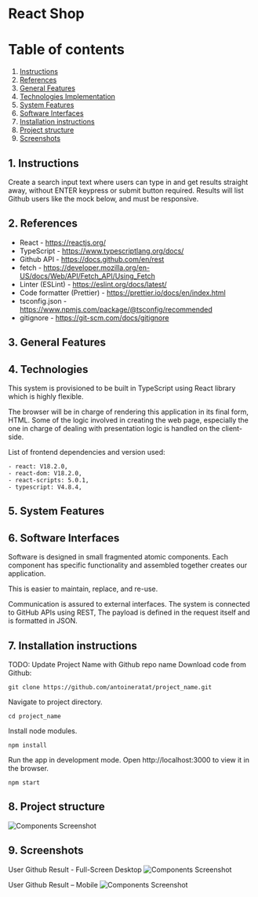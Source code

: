 # React Shop

# Table of contents

1. [Instructions](#instructions)
2. [References](#references)
3. [General Features](#features)
4. [Technologies Implementation](#tech)
5. [System Features](#sys-features)
6. [Software Interfaces](#soft-interfaces)
7. [Installation instructions](#installation)
8. [Project structure](#structure)
9. [Screenshots](#screenshots)

## 1. Instructions<a name="instructions"></a>

Create a search input text where users can type in and get results straight away, without ENTER keypress or submit button required. Results will list Github users like the mock below, and must be responsive.

## 2. References<a name="references"></a>

-   React - https://reactjs.org/
-   TypeScript - https://www.typescriptlang.org/docs/
-   Github API - https://docs.github.com/en/rest
-   fetch - https://developer.mozilla.org/en-US/docs/Web/API/Fetch_API/Using_Fetch
-   Linter (ESLint) - https://eslint.org/docs/latest/
-   Code formatter (Prettier) - https://prettier.io/docs/en/index.html
-   tsconfig.json - https://www.npmjs.com/package/@tsconfig/recommended
-   gitignore - https://git-scm.com/docs/gitignore

## 3. General Features<a name="features"></a>

## 4. Technologies<a name="tech"></a>

This system is provisioned to be built in TypeScript using React library which is highly flexible.

The browser will be in charge of rendering this application in its final form, HTML. Some of the logic involved in creating the web page, especially the one in charge of dealing with presentation logic is handled on the client-side.

List of frontend dependencies and version used:

    - react: V18.2.0,
    - react-dom: V18.2.0,
    - react-scripts: 5.0.1,
    - typescript: V4.8.4,

## 5. System Features<a name="sys-features"></a>

## 6. Software Interfaces<a name="soft-interfaces"></a>

Software is designed in small fragmented atomic components. Each component has specific functionality and assembled together creates our application.

This is easier to maintain, replace, and re-use.

Communication is assured to external interfaces. The system is connected to GitHub APIs using REST, The payload is defined in the request itself and is formatted in JSON.

## 7. Installation instructions<a name="installation"></a>

TODO: Update Project Name with Github repo name Download code from Github:

```shell
git clone https://github.com/antoineratat/project_name.git
```

Navigate to project directory.

```shell
cd project_name
```

Install node modules.

```shell
npm install
```

Run the app in development mode. Open http://localhost:3000 to view it in the browser.

```shell
npm start
```

## 8. Project structure<a name="structure"></a>

<!-- TODO: Update with final Project project structure -->

![Components Screenshot]()

## 9. Screenshots<a name="screenshots"></a>

<!-- TODO: Update ScreenShot with final result -->

User Github Result - Full-Screen Desktop ![Components Screenshot]()

User Github Result – Mobile ![Components Screenshot]()
